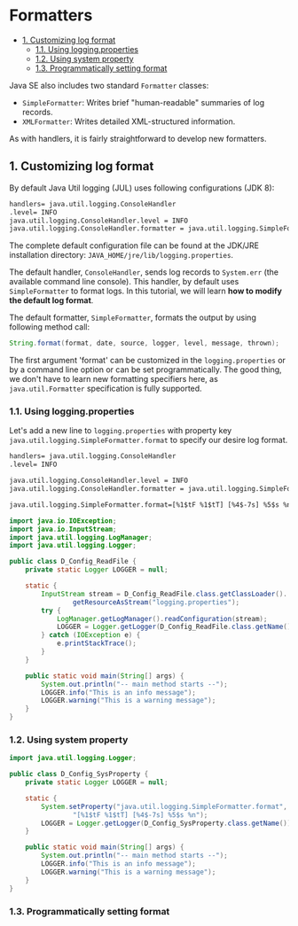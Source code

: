 # Formatters

<!-- TOC -->

- [1. Customizing log format](#1-customizing-log-format)
  - [1.1. Using logging.properties](#11-using-loggingproperties)
  - [1.2. Using system property](#12-using-system-property)
  - [1.3. Programmatically setting format](#13-programmatically-setting-format)

<!-- /TOC -->

Java SE also includes two standard `Formatter` classes:

- `SimpleFormatter`: Writes brief "human-readable" summaries of log records.
- `XMLFormatter`: Writes detailed XML-structured information.

As with handlers, it is fairly straightforward to develop new formatters.

## 1. Customizing log format

By default Java Util logging (JUL) uses following configurations (JDK 8):

```txt
handlers= java.util.logging.ConsoleHandler
.level= INFO
java.util.logging.ConsoleHandler.level = INFO
java.util.logging.ConsoleHandler.formatter = java.util.logging.SimpleFormatter
```

The complete default configuration file can be found at the JDK/JRE installation directory: `JAVA_HOME/jre/lib/logging.properties`.

The default handler, `ConsoleHandler`, sends log records to `System.err` (the available command line console). This handler, by default uses `SimpleFormatter` to format logs. In this tutorial, we will learn **how to modify the default log format**.

The default formatter, `SimpleFormatter`, formats the output by using following method call:

```java
String.format(format, date, source, logger, level, message, thrown);
```

The first argument 'format' can be customized in the `logging.properties` or by a command line option or can be set programmatically. The good thing, we don't have to learn new formatting specifiers here, as `java.util.Formatter` specification is fully supported.

### 1.1. Using logging.properties

Let's add a new line to `logging.properties` with property key `java.util.logging.SimpleFormatter.format` to specify our desire log format.

```txt
handlers= java.util.logging.ConsoleHandler
.level= INFO

java.util.logging.ConsoleHandler.level = INFO
java.util.logging.ConsoleHandler.formatter = java.util.logging.SimpleFormatter

java.util.logging.SimpleFormatter.format=[%1$tF %1$tT] [%4$-7s] %5$s %n
```

```java
import java.io.IOException;
import java.io.InputStream;
import java.util.logging.LogManager;
import java.util.logging.Logger;

public class D_Config_ReadFile {
    private static Logger LOGGER = null;

    static {
        InputStream stream = D_Config_ReadFile.class.getClassLoader().
                getResourceAsStream("logging.properties");
        try {
            LogManager.getLogManager().readConfiguration(stream);
            LOGGER = Logger.getLogger(D_Config_ReadFile.class.getName());
        } catch (IOException e) {
            e.printStackTrace();
        }
    }

    public static void main(String[] args) {
        System.out.println("-- main method starts --");
        LOGGER.info("This is an info message");
        LOGGER.warning("This is a warning message");
    }
}
```

### 1.2. Using system property

```java
import java.util.logging.Logger;

public class D_Config_SysProperty {
    private static Logger LOGGER = null;

    static {
        System.setProperty("java.util.logging.SimpleFormatter.format",
                "[%1$tF %1$tT] [%4$-7s] %5$s %n");
        LOGGER = Logger.getLogger(D_Config_SysProperty.class.getName());
    }

    public static void main(String[] args) {
        System.out.println("-- main method starts --");
        LOGGER.info("This is an info message");
        LOGGER.warning("This is a warning message");
    }
}
```

### 1.3. Programmatically setting format















